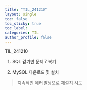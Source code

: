 ```yaml
---
title: "TIL_241210"
layout: single
toc: false
toc_sticky: true
toc_label: 
categories: TIL
author_profile: false
---
```


TIL_241210

1. SQL 걷기반 문제 7 복기

2. MySQL 다운로드 및 설치
> 지속적인 에러 발생으로 재설치 시도
